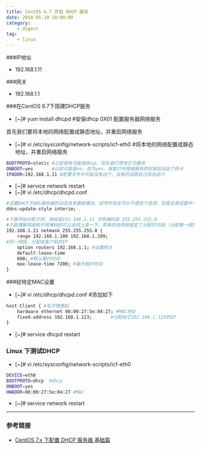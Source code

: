 ```yaml
---
title: CentOS 6.7 开启 DHCP 服务
date: 2018-05-10 10:00:00
category:
    - digest
tag: 
    - linux
---
```


###IP地址
* 192.168.1.11

###网关
* 192.168.1.1

###在CentOS 6.7下搭建DHCP服务

* [~]# yum install dhcpd      #安装dhcp
0X01 配置服务器网络服务

首先我们要将本地的网络配置成静态地址，并重启网络服务

* [~]# vi /etc/sysconfig/network-scripts/icf-eth0   #将本地的网络配置成静态地址，并重启网络服务

```bash
BOOTPROTO=static #之前很有可能是dhcp，现在我们修改它为静态
ONBOOT=yes       #以前可能是no，改为yes、就是打开网络服务的时候启动这个网卡
IPADDR=192.168.1.11 #配置文件中可能没有这个，没有的话就自己添加这行
```

* [~]# service network restart
* [~]# vi /etc/dhcp/dhcpd.conf

```bash
#设置DHCP于DNS服务器的动态信息更新模式。初学时完全可以不理这个选项，但是全局设置中一定要有这个选项，否则DHCP服务不能成功启动。
ddns-update-style interim;

#下面开始分配子网，网段是192.168.1.11 子网掩码是 255.255.255.0
#不能理解网段和子网掩码的可以去网上查一下。简单的说网段规定了分配IP的段（分配哪一段IP给客户机），子网掩码规定了网段的大小 subnet
192.168.1.11 netmask 255.255.255.0 {     
    range 192.168.1.100 192.168.1.199;
#同一网段，分配给客户机的IP     
    option routers 192.168.1.1; #设置网关    
    default-lease-time
    600; #默认租约时间     
    max-lease-time 7200; #最大租约时间 
} 
```

###给特定MAC设置

* [~]# vi /etc/dhcp/dhcpd.conf  #添加如下

```bash
host Client { #名字随便起
    hardware ethernet 08:00:27:5e:04:27; #MAC地址
    fixed-address 192.168.1.123;       #分配给它192.168.1.123的IP
}
```

* [~]# service dhcpd restart

### Linux 下测试DHCP

* [~]# vi /etc/sysconfig/network-scripts/icf-eth0 
```bash
DEVICE=eth0
BOOTPROTO=dhcp  #dhcp
ONBOOT=yes
HWADDR=08:00:27:5e:04:27 #MAC
```

* [~]# service network restart



---

### 参考链接
- [CentOS 7.x 下配置 DHCP 服务器 基础篇](http://blog.csdn.net/mouse_ts/article/details/51382971)
